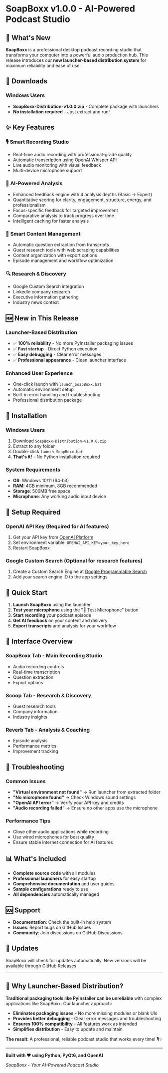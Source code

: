 # SoapBoxx v1.0.0 - AI-Powered Podcast Studio

## 🎉 What's New

**SoapBoxx** is a professional desktop podcast recording studio that transforms your computer into a powerful audio production hub. This release introduces our **new launcher-based distribution system** for maximum reliability and ease of use.

## 🚀 Downloads

### Windows Users
- **SoapBoxx-Distribution-v1.0.0.zip** - Complete package with launchers
- **No installation required** - Just extract and run!

## ✨ Key Features

### 🎙️ **Smart Recording Studio**
- Real-time audio recording with professional-grade quality
- Automatic transcription using OpenAI Whisper API
- Live audio monitoring with visual feedback
- Multi-device microphone support

### 🤖 **AI-Powered Analysis**
- Enhanced feedback engine with 4 analysis depths (Basic → Expert)
- Quantitative scoring for clarity, engagement, structure, energy, and professionalism
- Focus-specific feedback for targeted improvement
- Comparative analysis to track progress over time
- Intelligent caching for faster analysis

### 📝 **Smart Content Management**
- Automatic question extraction from transcripts
- Guest research tools with web scraping capabilities
- Content organization with export options
- Episode management and workflow optimization

### 🔍 **Research & Discovery**
- Google Custom Search integration
- LinkedIn company research
- Executive information gathering
- Industry news context

## 🆕 **New in This Release**

### **Launcher-Based Distribution**
- ✅ **100% reliability** - No more PyInstaller packaging issues
- ✅ **Fast startup** - Direct Python execution
- ✅ **Easy debugging** - Clear error messages
- ✅ **Professional appearance** - Clean launcher interface

### **Enhanced User Experience**
- One-click launch with `launch_SoapBoxx.bat`
- Automatic environment setup
- Built-in error handling and troubleshooting
- Professional distribution package

## 🔧 Installation

### **Windows Users**
1. Download `SoapBoxx-Distribution-v1.0.0.zip`
2. Extract to any folder
3. Double-click `launch_SoapBoxx.bat`
4. **That's it!** - No Python installation required

### **System Requirements**
- **OS**: Windows 10/11 (64-bit)
- **RAM**: 4GB minimum, 8GB recommended
- **Storage**: 500MB free space
- **Microphone**: Any working audio input device

## 🔑 Setup Required

### **OpenAI API Key** (Required for AI features)
1. Get your API key from [OpenAI Platform](https://platform.openai.com/api-keys)
2. Set environment variable: `OPENAI_API_KEY=your_key_here`
3. Restart SoapBoxx

### **Google Custom Search** (Optional for research features)
1. Create a Custom Search Engine at [Google Programmable Search](https://programmablesearchengine.google.com/)
2. Add your search engine ID to the app settings

## 🎯 Quick Start

1. **Launch SoapBoxx** using the launcher
2. **Test your microphone** using the "🎤 Test Microphone" button
3. **Start recording** your podcast episode
4. **Get AI feedback** on your content and delivery
5. **Export transcripts** and analysis for your workflow

## 🎨 Interface Overview

### **SoapBoxx Tab** - Main Recording Studio
- Audio recording controls
- Real-time transcription
- Question extraction
- Export options

### **Scoop Tab** - Research & Discovery
- Guest research tools
- Company information
- Industry insights

### **Reverb Tab** - Analysis & Coaching
- Episode analysis
- Performance metrics
- Improvement tracking

## 🔧 Troubleshooting

### **Common Issues**
- **"Virtual environment not found"** → Run launcher from extracted folder
- **"No microphone found"** → Check Windows sound settings
- **"OpenAI API error"** → Verify your API key and credits
- **"Audio recording failed"** → Ensure no other apps use the microphone

### **Performance Tips**
- Close other audio applications while recording
- Use wired microphones for best quality
- Ensure stable internet connection for AI features

## 📊 What's Included

- **Complete source code** with all modules
- **Professional launchers** for easy startup
- **Comprehensive documentation** and user guides
- **Sample configurations** ready to use
- **All dependencies** automatically managed

## 🆘 Support

- **Documentation**: Check the built-in help system
- **Issues**: Report bugs on GitHub Issues
- **Community**: Join discussions on GitHub Discussions

## 🔄 Updates

SoapBoxx will check for updates automatically. New versions will be available through GitHub Releases.

---

## 🎉 Why Launcher-Based Distribution?

**Traditional packaging tools like PyInstaller can be unreliable** with complex applications like SoapBoxx. Our launcher approach:

- **Eliminates packaging issues** - No more missing modules or blank UIs
- **Provides better debugging** - Clear error messages and troubleshooting
- **Ensures 100% compatibility** - All features work as intended
- **Simplifies distribution** - Easy to update and maintain

**The result**: A professional, reliable podcast studio that works every time! 🎙️✨

---

**Built with ❤️ using Python, PyQt6, and OpenAI**

*SoapBoxx - Your AI-Powered Podcast Studio*
